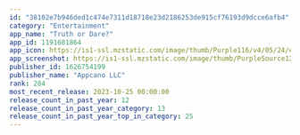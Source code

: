 ```yaml
---
id: "38102e7b946ded1c474e7311d18718e23d2186253de915cf76193d9dcce6afb4"
category: "Entertainment"
app_name: "Truth or Dare?"
app_id: 1191681864
app_icon: https://is1-ssl.mzstatic.com/image/thumb/Purple116/v4/05/24/e4/0524e4be-ef59-0914-56f0-30fcd981811f/AppIcon-0-0-1x_U007emarketing-0-10-0-85-220.png/1024x1024bb.png
app_screenshot: https://is1-ssl.mzstatic.com/image/thumb/PurpleSource126/v4/9b/8d/0a/9b8d0a64-4262-8abf-c50e-e025c0c8f4c1/ef6fc78e-c608-4457-9f12-6b3a2f17df7d_1_Small.jpg/1242x2208bb.png
publisher_id: 1626754199
publisher_name: "Appcano LLC"
rank: 284
most_recent_release: 2023-10-25 00:00:00
release_count_in_past_year: 12
release_count_in_past_year_category: 13
release_count_in_past_year_top_in_category: 25
---
```

